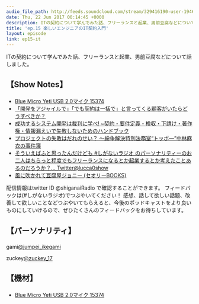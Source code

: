 ```yaml
---
audio_file_path: http://feeds.soundcloud.com/stream/329416190-user-194620696-ep15-it.mp3
date: Thu, 22 Jun 2017 00:14:45 +0000
description: ITの契約について学んでみた話、フリーランスと起業、男前豆腐などについて話しました。
title: 'ep.15 楽しいエンジニアのIT契約入門'
layout: episode
link: ep15-it
---
```


<p><span>ITの契約について学んでみた話、フリーランスと起業、男前豆腐などについて話しました。</span></p>
<h2>
  <p>【Show Notes】</p>
</h2>
<ul>
  <li><a href="https://www.amazon.co.jp/gp/product/B002VA464S/ref=as_li_tl?ie=UTF8&camp=247&creative=1211&creativeASIN=B002VA464S&linkCode=as2&tag=zuckey-22&linkId=11fe2527512dbdf79dfabc5fa8d73fc1" target="_blank">Blue Micro Yeti USB 2.0マイク 15374</a></li>
  <li><a href="http://takigawa401.hatenablog.com/entry/2017/06/12/183007" target="_blank">「開発をアジャイルで」「でも契約は一括で」と言ってくる顧客がいたらどうすべきか？</a></li>
  <li><a href="https://www.amazon.co.jp/gp/product/4774187941/ref=as_li_tl?ie=UTF8&camp=247&creative=1211&creativeASIN=4774187941&linkCode=as2&tag=zuckey-22&linkId=c93d7d73142fb44bbf2af5ac5eaea80c" target="_blank">成功するシステム開発は裁判に学べ!  ~契約・要件定義・検収・下請け・著作権・情報漏えいで失敗しないためのハンドブック</a></li>
  <li><a href="https://www.amazon.co.jp/gp/product/B01C2G2XPO/ref=as_li_tl?ie=UTF8&camp=247&creative=1211&creativeASIN=B01C2G2XPO&linkCode=as2&tag=zuckey-22&linkId=6fa79f24f620cbc108d75f587d03e7e5" target="_blank">プロジェクトの失敗はだれのせい？ ～紛争解決特別法務室“トッポ―”中林麻衣の事件簿</a></li>
  <li><a href="https://twitter.com/lucca0show/status/876978474405085185" target="_blank">そういえばふと思ったんだけども #しがないラジオ のパーソナリティーのお二人はちらっと程度でもフリーランスになるとか起業するとか考えたことあるのだろうか？... Twitter@lucca0show</a></li>
  <li><a href="https://www.amazon.co.jp/gp/product/4062135124/ref=as_li_tl?ie=UTF8&camp=247&creative=1211&creativeASIN=4062135124&linkCode=as2&tag=zuckey-22&linkId=41995a06ee4ddb56d43459cc91da9ea0" target="_blank">風に吹かれて豆腐屋ジョニー (セオリーBOOKS)</a></li>
</ul>
<p><span>
  配信情報はtwitter ID @shiganaiRadio で確認することができます。
  フィードバックは(#しがないラジオ)でつぶやいてください！
  感想、話して欲しい話題、改善して欲しいことなどつぶやいてもらえると、今後のポッドキャストをより良いものにしていけるので、ぜひたくさんのフィードバックをお待ちしています。
</span></p>
<h2>
  <p>【パーソナリティ】</p>
</h2>
<p><span>gami<a href="https://twitter.com/search?q=%40jumpei_ikegami&src=typd&lang=ja" target="_blank">@jumpei_ikegami</a></span></p>
<p><span>zuckey<a href="https://twitter.com/search?q=%40zuckey_17&src=typd&lang=ja" target="_blank">@zuckey_17</a></span></p>
<h2>
  <p>【機材】</p>
</h2>
<ul>
    <li><a href="https://www.amazon.co.jp/gp/product/B002VA464S/ref=as_li_tl?ie=UTF8&camp=247&creative=1211&creativeASIN=B002VA464S&linkCode=as2&tag=zuckey-22&linkId=11fe2527512dbdf79dfabc5fa8d73fc1" target="_blank">Blue Micro Yeti USB 2.0マイク 15374</a></li>
</ul>
